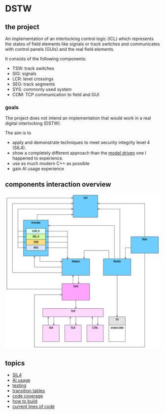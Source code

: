# DSTW
## the project
An implementation of an interlocking control logic (ICL) which represents the states of field elements like signals or track switches and communicates with control panels (GUIs) and the real field elements.

It consists of the following components:
- TSW: track switches
- SIG: signals
- LCR: level crossings
- SEG: track segments
- SYS: commonly used system
- COM: TCP communication to field and GUI

### goals
The project does not intend an implementation that would work in a real digital interlocking (DSTW).

The aim is to
- apply and demonstrate techniques to meet security integrity level 4 (SIL4).
- show a completely different approach than the [model driven](Clinch.md) one I happened to experience.
- use as much modern C++ as possible
- gain AI usage experience

## components interaction overview
![overview](specification/doc/overview.svg)

## topics
- [SIL4](SIL4.md)
- [AI usage](AI.md)
- [testing](testing/README.md)
- [transition tables](specification/doc/transition_tables.md)
- [code coverage](testing/coverage_tools.md)
- [how to build](make/README.md)
- [current lines of code](CLOC.md)
